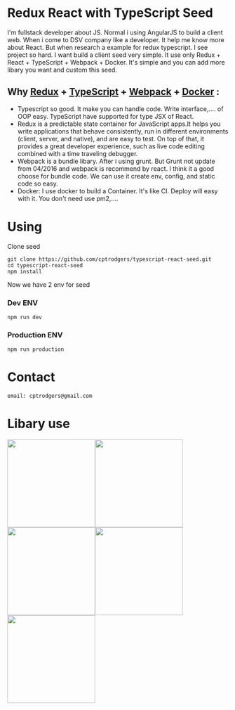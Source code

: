 # Redux React with TypeScript Seed
I'm fullstack developer about JS. Normal i using AngularJS to build a client web. When i come to DSV company like a developer. It help me know more about React. But when research a example for redux typescript. I see project so hard. I want build a client seed very simple. It use only Redux + React + TypeScript + Webpack + Docker. It's simple and you can add more libary you want and custom this seed. 
## Why [Redux](https://github.com/reactjs/redux) + [TypeScript](https://www.typescriptlang.org/) + [Webpack](https://webpack.github.io/) + [Docker](https://www.docker.com/) :

* Typescript so good. It make you can handle code. Write interface,.... of OOP easy. TypeScript have supported for type JSX of React. 
* Redux is a predictable state container for JavaScript apps.It helps you write applications that behave consistently, run in different environments (client, server, and native), and are easy to test. On top of that, it provides a great developer experience, such as live code editing combined with a time traveling debugger.
* Webpack is a bundle libary. After i using grunt. But Grunt not update from 04/2016 and webpack is recommend by react. I think it a good choose for bundle code. We can use it create env, config, and static code so easy.
* Docker: I use docker to build a Container. It's like CI. Deploy will easy with it. You don't need use pm2,.... 
# Using
Clone seed
```
git clone https://github.com/cptrodgers/typescript-react-seed.git
cd typescript-react-seed
npm install
```
Now we have 2 env for seed

### Dev ENV
`npm run dev`
### Production ENV
`npm run production`
# Contact
`email: cptrodgers@gmail.com`
# Libary use
<img src="https://camo.githubusercontent.com/f28b5bc7822f1b7bb28a96d8d09e7d79169248fc/687474703a2f2f692e696d6775722e636f6d2f4a65567164514d2e706e67" width="200px"><img src="https://facebook.github.io/react/img/logo.svg" width="200px"><img src="https://princetarar.files.wordpress.com/2016/07/typescript-logo-585x200.png?w=640" width="200px"><img src="https://camo.githubusercontent.com/c6ddd9ff94ce584804e95bb55b3f2416dd553843/68747470733a2f2f662e636c6f75642e6769746875622e636f6d2f6173736574732f313336353838312f313931383337372f34383062326664362d376462632d313165332d386261302d3733346661663331353962382e706e67" width="200px"><img src="https://upload.wikimedia.org/wikipedia/commons/7/79/Docker_%28container_engine%29_logo.png" width="200px">